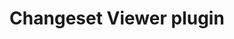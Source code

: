 ---
layout: post
title:  'Changeset Viewer plugin'
live_url: https://github.com/osmlab/osmlint
github_url: https://github.com/osmlab/osmlint
description: <p>Changeset Viewer plugin allows you to visualize one or many changesets in JOSM!</p>
technologies: java, Java OpenStreetMap Editor.
cover: https://user-images.githubusercontent.com/1152236/35937653-deae6742-0c14-11e8-84a0-d65039afac45.gif
images: [
                'https://user-images.githubusercontent.com/1152236/35937653-deae6742-0c14-11e8-84a0-d65039afac45.gif'
        ]
---